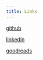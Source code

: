 ```yaml
---
title: Links
---
```


[github](https://github.com/louismeunier)

[linkedin](http://linkedin.louismeunier.net/)

[goodreads](https://www.goodreads.com/user/show/152464937-louis-meunier)